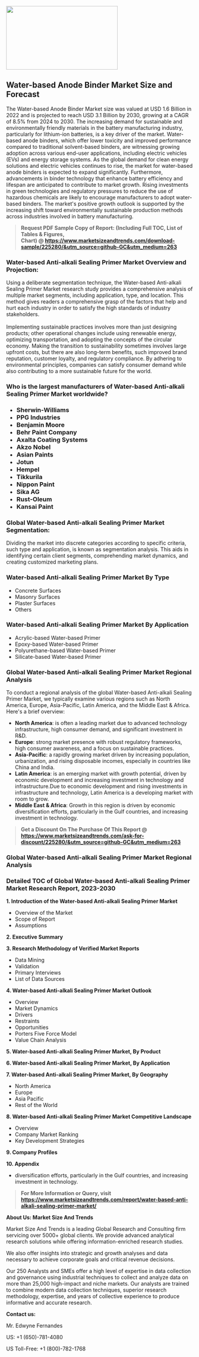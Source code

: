 <p><img class="alignnone size-medium wp-image-20088" src="https://ffe5etoiles.com/wp-content/uploads/2024/12/MST1-300x171.png" alt="" width="300" height="171" /></p><h2>Water-based Anode Binder Market Size and Forecast</h2><p>The Water-based Anode Binder Market size was valued at USD 1.6 Billion in 2022 and is projected to reach USD 3.1 Billion by 2030, growing at a CAGR of 8.5% from 2024 to 2030. The increasing demand for sustainable and environmentally friendly materials in the battery manufacturing industry, particularly for lithium-ion batteries, is a key driver of the market. Water-based anode binders, which offer lower toxicity and improved performance compared to traditional solvent-based binders, are witnessing growing adoption across various end-user applications, including electric vehicles (EVs) and energy storage systems. As the global demand for clean energy solutions and electric vehicles continues to rise, the market for water-based anode binders is expected to expand significantly. Furthermore, advancements in binder technology that enhance battery efficiency and lifespan are anticipated to contribute to market growth. Rising investments in green technologies and regulatory pressures to reduce the use of hazardous chemicals are likely to encourage manufacturers to adopt water-based binders. The market's positive growth outlook is supported by the increasing shift toward environmentally sustainable production methods across industries involved in battery manufacturing.</p></p><blockquote id="" class=""><strong>Request PDF Sample Copy of Report: (Including Full TOC, List of Tables &amp; Figures, Chart)&nbsp;@&nbsp;<strong><a href="https://www.marketsizeandtrends.com/download-sample/225280/&utm_source=github-GC&utm_medium=263" target="_blank">https://www.marketsizeandtrends.com/download-sample/225280/&utm_source=github-GC&utm_medium=263</a></strong></strong></blockquote><h3 id="" class="">Water-based Anti-alkali Sealing Primer Market&nbsp;Overview and Projection:</h3><p id="" class="">Using a deliberate segmentation technique, the Water-based Anti-alkali Sealing Primer Market research study provides a comprehensive analysis of multiple market segments, including application, type, and location. This method gives readers a comprehensive grasp of the factors that help and hurt each industry in order to satisfy the high standards of industry stakeholders. <br /> <br />Implementing sustainable practices involves more than just designing products; other operational changes include using renewable energy, optimizing transportation, and adopting the concepts of the circular economy. Making the transition to sustainability sometimes involves large upfront costs, but there are also long-term benefits, such improved brand reputation, customer loyalty, and regulatory compliance. By adhering to environmental principles, companies can satisfy consumer demand while also contributing to a more sustainable future for the world.</p><h3 id="" class="">Who is the largest manufacturers of&nbsp;Water-based Anti-alkali Sealing Primer Market worldwide?</h3><h3 class=""><p><ul><li>Sherwin-Williams </li><li> PPG Industries </li><li> Benjamin Moore </li><li> Behr Paint Company </li><li> Axalta Coating Systems </li><li> Akzo Nobel </li><li> Asian Paints </li><li> Jotun </li><li> Hempel </li><li> Tikkurila </li><li> Nippon Paint </li><li> Sika AG </li><li> Rust-Oleum </li><li> Kansai Paint</li></ul></p></h3><h3 id="" class="">Global&nbsp;Water-based Anti-alkali Sealing Primer Market Segmentation:</h3><p id="" class="">Dividing the market into discrete categories according to specific criteria, such type and application, is known as segmentation analysis. This aids in identifying certain client segments, comprehending market dynamics, and creating customized marketing plans.</p><h3 id="" class="">Water-based Anti-alkali Sealing Primer Market&nbsp;By Type</h3><p><p><ul><li>Concrete Surfaces</li><li> Masonry Surfaces</li><li> Plaster Surfaces</li><li> Others</p></li></ul></p></p><h3 id="" class="">Water-based Anti-alkali Sealing Primer Market&nbsp;By Application</h3><p class=""><p><ul><li>Acrylic-based Water-based Primer</li><li> Epoxy-based Water-based Primer</li><li> Polyurethane-based Water-based Primer</li><li> Silicate-based Water-based Primer</li></ul></p></p><h3 id="" class="">Global Water-based Anti-alkali Sealing Primer Market Regional Analysis</h3><p id="" class="">To conduct a regional analysis of the global Water-based Anti-alkali Sealing Primer Market, we typically examine various regions such as North America, Europe, Asia-Pacific, Latin America, and the Middle East &amp; Africa. Here's a brief overview:</p><ul><li><strong>North America</strong>: is often a leading market due to advanced technology infrastructure, high consumer demand, and significant investment in R&amp;D.</li><li><strong>Europe</strong>: strong market presence with robust regulatory frameworks, high consumer awareness, and a focus on sustainable practices.</li><li><strong>Asia-Pacific</strong>: a rapidly growing market driven by increasing population, urbanization, and rising disposable incomes, especially in countries like China and India.</li><li><strong>Latin America</strong>: is an emerging market with growth potential, driven by economic development and increasing investment in technology and infrastructure.Due to economic development and rising investments in infrastructure and technology, Latin America is a developing market with room to grow.</li><li><strong>Middle East &amp; Africa</strong>: Growth in this region is driven by economic diversification efforts, particularly in the Gulf countries, and increasing investment in technology.</li></ul><blockquote id="" class=""><strong>Get a Discount On The Purchase Of This Report @ <strong><a href="https://www.marketsizeandtrends.com/ask-for-discount/225280/&utm_source=github-GC&utm_medium=263" target="_blank">https://www.marketsizeandtrends.com/ask-for-discount/225280/&utm_source=github-GC&utm_medium=263</a></strong></strong></blockquote><h3 id="" class="">Global Water-based Anti-alkali Sealing Primer Market Regional Analysis</h3><h3 id="" class="">Detailed TOC of Global Water-based Anti-alkali Sealing Primer Market Research Report, 2023-2030</h3><p id="" class=""><strong>1. Introduction of the Water-based Anti-alkali Sealing Primer Market</strong></p><ul><li>Overview of the Market</li><li>Scope of Report</li><li>Assumptions</li></ul><p id="" class=""><strong>2. Executive Summary</strong></p><p id="" class=""><strong>3. Research Methodology of Verified Market Reports</strong></p><ul><li>Data Mining</li><li>Validation</li><li>Primary Interviews</li><li>List of Data Sources</li></ul><p id="" class=""><strong>4. Water-based Anti-alkali Sealing Primer Market Outlook</strong></p><ul><li>Overview</li><li>Market Dynamics</li><li>Drivers</li><li>Restraints</li><li>Opportunities</li><li>Porters Five Force Model</li><li>Value Chain Analysis</li></ul><p id="" class=""><strong>5. Water-based Anti-alkali Sealing Primer Market, By Product</strong></p><p id="" class=""><strong>6. Water-based Anti-alkali Sealing Primer Market, By Application</strong></p><p id="" class=""><strong>7. Water-based Anti-alkali Sealing Primer Market, By Geography</strong></p><ul><li>North America</li><li>Europe</li><li>Asia Pacific</li><li>Rest of the World</li></ul><p id="" class=""><strong>8. Water-based Anti-alkali Sealing Primer Market Competitive Landscape</strong></p><ul><li>Overview</li><li>Company Market Ranking</li><li>Key Development Strategies</li></ul><p id="" class=""><strong>9. Company Profiles</strong></p><p id="" class=""><strong>10. Appendix</strong></p><ul><li>diversification efforts, particularly in the Gulf countries, and increasing investment in technology.</li></ul><blockquote id="" class=""><strong>For More Information or Query, visit <strong><strong><a href="https://www.marketsizeandtrends.com/report/water-based-anti-alkali-sealing-primer-market/" target="_blank">https://www.marketsizeandtrends.com/report/water-based-anti-alkali-sealing-primer-market/</a></strong></strong></strong></blockquote><p id="" class=""><strong>About Us: Market Size And Trends</strong></p><p id="" class="">Market Size And Trends is a leading Global Research and Consulting firm servicing over 5000+ global clients. We provide advanced analytical research solutions while offering information-enriched research studies.</p><p id="" class="">We also offer insights into strategic and growth analyses and data necessary to achieve corporate goals and critical revenue decisions.</p><p id="" class="">Our 250 Analysts and SMEs offer a high level of expertise in data collection and governance using industrial techniques to collect and analyze data on more than 25,000 high-impact and niche markets. Our analysts are trained to combine modern data collection techniques, superior research methodology, expertise, and years of collective experience to produce informative and accurate research.</p><p id="" class=""><strong>Contact us:</strong></p><p id="" class="">Mr. Edwyne Fernandes</p><p id="" class="">US: +1 (650)-781-4080</p><p id="" class="">US Toll-Free: +1 (800)-782-1768</p>
